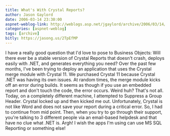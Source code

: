 ```yaml
---
title: What's With Crystal Reports?
author: Jason Gaylord
date: 2006-03-14 23:30:00
aspnet-weblog-link: http://weblogs.asp.net/jgaylord/archive/2006/03/14/440241.aspx
categories: [aspnet-weblog]
tags: [archive]
bitly: https://jasong.us/2TpEfMP
---
```


I have a really good question that I'd love to pose to Business Objects: Will there ever be a stable version of Crystal Reports that doesn't crash, deploys easily with .NET, and generates everything you need? Over the past few months, I've been trying to deploy an application that uses the Crystal merge module with Crystal 11. We purchased Crystal 11 because Crystal .NET was having its own issues. At random times, the merge module kicks off an error during builds. It seems as though if you use an embedded report and don't touch the code, the error occurs. Weird huh? That's not all. Today, on a completely different machine, I attempted to Suppress a Group Header. Crystal locked up and then kicked me out. Unfortunately, Crystal is not like Word and does not save your report during a critical error. So, I had to continue from mid point. Then, when you try to go through their support, you're talking to 3 different people via an email-based helpdesk and that have no clue what .NET is. Argh! I wish the apps I'm using can use MS SQL Reporting or something else!
